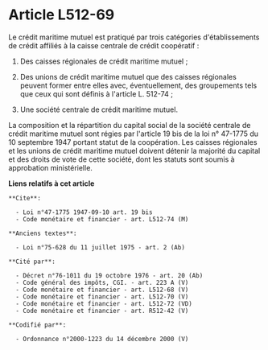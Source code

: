 # Article L512-69

Le crédit maritime mutuel est pratiqué par trois catégories d'établissements de crédit affiliés à la caisse centrale de
crédit coopératif :

1. Des caisses régionales de crédit maritime mutuel ;

2. Des unions de crédit maritime mutuel que des caisses régionales peuvent former entre elles avec, éventuellement, des
groupements tels que ceux qui sont définis à l'article L. 512-74 ;

3. Une société centrale de crédit maritime mutuel.

La composition et la répartition du capital social de la société centrale de crédit maritime mutuel sont régies par l'article
19 bis de la loi n° 47-1775 du 10 septembre 1947 portant statut de la coopération. Les caisses régionales et les unions de
crédit maritime mutuel doivent détenir la majorité du capital et des droits de vote de cette société, dont les statuts sont
soumis à approbation ministérielle.

**Liens relatifs à cet article**

	**Cite**:

	  - Loi n°47-1775 1947-09-10 art. 19 bis
	  - Code monétaire et financier - art. L512-74 (M)

	**Anciens textes**:

	  - Loi n°75-628 du 11 juillet 1975 - art. 2 (Ab)

	**Cité par**:

	  - Décret n°76-1011 du 19 octobre 1976 - art. 20 (Ab)
	  - Code général des impôts, CGI. - art. 223 A (V)
	  - Code monétaire et financier - art. L512-68 (V)
	  - Code monétaire et financier - art. L512-70 (V)
	  - Code monétaire et financier - art. L512-72 (VD)
	  - Code monétaire et financier - art. R512-42 (V)

	**Codifié par**:

	  - Ordonnance n°2000-1223 du 14 décembre 2000 (V)

